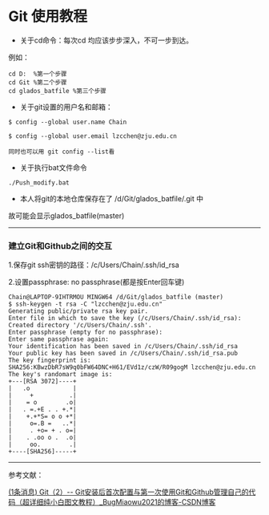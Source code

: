# Git 使用教程

- 关于cd命令：每次cd 均应该步步深入，不可一步到达。

例如：

```git
cd D:  %第一个步骤
cd Git %第二个步骤
cd glados_batfile %第三个步骤
```

- 关于git设置的用户名和邮箱：

```git
$ config --global user.name Chain

$ config --global user.email lzcchen@zju.edu.cn

同时也可以用 git config --list看
```

- 关于执行bat文件命令

```git
./Push_modify.bat
```

- 本人将git的本地仓库保存在了 /d/Git/glados_batfile/.git 中

故可能会显示glados_batfile(master)

****

### 建立Git和Github之间的交互

1.保存git ssh密钥的路径：/c/Users/Chain/.ssh/id_rsa

2.设置passphrase: no passphrase(都是按Enter回车键)

```git
Chain@LAPTOP-9IHTRMOU MINGW64 /d/Git/glados_batfile (master)
$ ssh-keygen -t rsa -C "lzcchen@zju.edu.cn"
Generating public/private rsa key pair.
Enter file in which to save the key (/c/Users/Chain/.ssh/id_rsa):
Created directory '/c/Users/Chain/.ssh'.
Enter passphrase (empty for no passphrase):
Enter same passphrase again:
Your identification has been saved in /c/Users/Chain/.ssh/id_rsa
Your public key has been saved in /c/Users/Chain/.ssh/id_rsa.pub
The key fingerprint is:
SHA256:KBwzDbR7sW9q0bFW64DNC+H61/EVd1z/czW/R09gogM lzcchen@zju.edu.cn
The key's randomart image is:
+---[RSA 3072]----+
|   .o            |
|     +          .|
|    = o        .o|
|   . =.+E . . +.*|
|    +.+*S= o o +*|
|     o=.B =   ..*|
|     . +o= + . o=|
|    . .oo o .  .o|
|     oo.        .|
+----[SHA256]-----+
```

****

参考文献：

[(1条消息) Git（2）-- Git安装后首次配置与第一次使用Git和Github管理自己的代码（超详细纯小白图文教程）_BugMiaowu2021的博客-CSDN博客](https://blog.csdn.net/m0_46278037/article/details/118815158)
